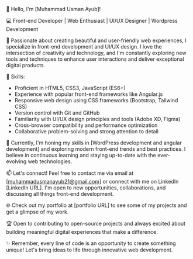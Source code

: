 👋 Hello, I'm [Muhammad Usman Ayub]!

💻 Front-end Developer | Web Enthusiast | UI/UX Designer | Wordpress Development

🌟 Passionate about creating beautiful and user-friendly web experiences, I specialize in front-end development and UI/UX design. I love the intersection of creativity and technology, and I'm constantly exploring new tools and techniques to enhance user interactions and deliver exceptional digital products.

🚀 Skills:
- Proficient in HTML5, CSS3, JavaScript (ES6+)
- Experience with popular front-end frameworks like Angular.js
- Responsive web design using CSS frameworks (Bootstrap, Tailwind CSS)
- Version control with Git and GitHub
- Familiarity with UI/UX design principles and tools (Adobe XD, Figma)
- Cross-browser compatibility and performance optimization
- Collaborative problem-solving and strong attention to detail

🌱 Currently, I'm honing my skills in [WordPress development and angular development] and exploring modern front-end trends and best practices. I believe in continuous learning and staying up-to-date with the ever-evolving web technologies.

📫 Let's connect! Feel free to contact me via email at [muhammadusmanayub21@gmail.com] or connect with me on LinkedIn [LinkedIn URL]. I'm open to new opportunities, collaborations, and discussing all things front-end development.

🌐 Check out my portfolio at [portfolio URL] to see some of my projects and get a glimpse of my work.

🏆 Open to contributing to open-source projects and always excited about building meaningful digital experiences that make a difference.

✨ Remember, every line of code is an opportunity to create something unique! Let's bring ideas to life through innovative web development.


